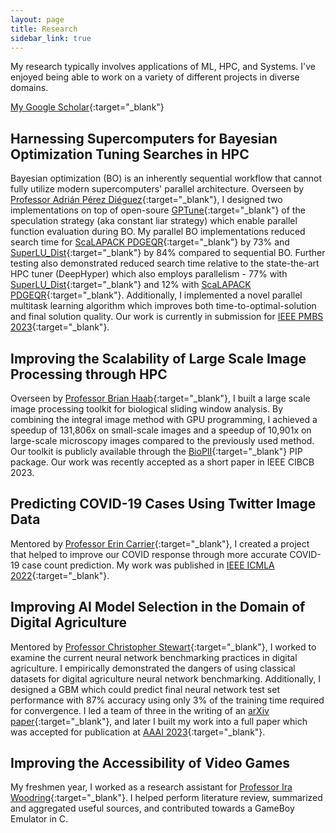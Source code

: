 ```yaml
---
layout: page
title: Research
sidebar_link: true
---
```

My research typically involves applications of ML, HPC, and Systems. I've enjoyed being able to work on a variety of different projects in diverse domains.

[My Google Scholar](https://scholar.google.com/citations?user=7gZFL2IAAAAJ&hl=en){:target="_blank"}


## Harnessing Supercomputers for Bayesian Optimization Tuning Searches in HPC
Bayesian optimization (BO) is an inherently sequential workflow that cannot fully utilize modern supercomputers' parallel architecture. Overseen by [Professor Adrián Pérez Diéguez](https://www.linkedin.com/in/aperezdieguez/?originalSubdomain=es){:target="_blank"}, I designed two implementations on top of open-soure [GPTune](https://github.com/gptune/GPTune){:target="_blank"} of the speculation strategy (aka constant liar strategy) which enable parallel function evaluation during BO. My parallel BO implementations reduced search time for [ScaLAPACK PDGEQR](https://netlib.org/scalapack/explore-html/da/d85/pdgeqrf_8f.html){:target="_blank"} by 73% and [SuperLU_Dist](https://github.com/xiaoyeli/superlu_dist){:target="_blank"} by 84% compared to sequential BO. Further testing also demonstrated reduced search time relative to the state-the-art HPC tuner (DeepHyper) which also employs parallelism - 77% with [SuperLU_Dist](https://github.com/xiaoyeli/superlu_dist){:target="_blank"} and 12% with [ScaLAPACK PDGEQR](https://netlib.org/scalapack/explore-html/da/d85/pdgeqrf_8f.html){:target="_blank"}. Additionally, I implemented a novel parallel multitask learning algorithm which improves both time-to-optimal-solution and final solution quality. Our work is currently in submission for [IEEE PMBS 2023](https://www.dcs.warwick.ac.uk/pmbs/pmbs/PMBS/Welcome.html){:target="_blank"}. 

## Improving the Scalability of Large Scale Image Processing through HPC
Overseen by [Professor Brian Haab](https://scholar.google.com/citations?user=mC3JPI8AAAAJ&hl=en){:target="_blank"}, I built a large scale image processing toolkit for biological sliding window analysis. By combining the integral image method with GPU programming, I achieved a speedup of 131,806x on small-scale images and a speedup of 10,901x on large-scale microscopy images compared to the previously used method. Our toolkit is publicly available through the [BioPII](https://github.com/OckermanSethGVSU/Bio-PII){:target="_blank"} PIP package. Our work was recently accepted as a short paper in IEEE CIBCB 2023.

 
## Predicting COVID-19 Cases Using Twitter Image Data
Mentored by [Professor Erin Carrier](https://eecarrier.github.io/){:target="_blank"}, I created a project that helped to improve our COVID response through more accurate COVID-19 case count prediction. My work was published in [IEEE ICMLA 2022](https://ieeexplore.ieee.org/stamp/stamp.jsp?arnumber=10068950){:target="_blank"}.


## Improving AI Model Selection in the Domain of Digital Agriculture
Mentored by [Professor Christopher Stewart](https://cse.osu.edu/people/stewart.962){:target="_blank"}, I worked to examine the current neural network benchmarking practices in digital agriculture. I empirically demonstrated the dangers of using classical datasets for digital agriculture neural network benchmarking. Additionally, I designed a GBM which could predict final neural network test set performance  with 87% accuracy using only 3% of the training time required for convergence. I led a team of three in the writing of an [arXiv paper](https://arxiv.org/abs/2208.03315){:target="_blank"}, and later I built my work into a full paper which was accepted for publication at [AAAI 2023](https://openreview.net/forum?id=vBSUoUuAYOA){:target="_blank"}. 

## Improving the Accessibility of Video Games
My freshmen year, I worked as a research assistant for [Professor Ira Woodring](https://www.linkedin.com/in/ira-woodring-3720a47a){:target="_blank"}. I helped perform literature review, summarized and aggregated useful sources, and contributed towards a GameBoy Emulator in C. 

